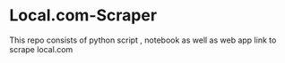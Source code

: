 # Local.com-Scraper
This repo consists of python script , notebook as well as web app link to scrape local.com
